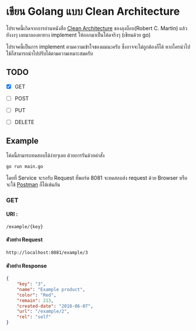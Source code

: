# เขียน Golang แบบ Clean Architecture
โปรเจคนี้เกิดจากการอ่านหนังสือ [Clean Architecture](https://www.amazon.com/Clean-Architecture-Craftsmans-Software-Structure/dp/0134494164) ของลุงบ็อบ(Robert C. Martin) แล้วยังงงๆ เลยมาลองหาทาง implement ให้ออกมาเป็นโค้ดจริงๆ (เขียนด้วย go)

โปรเจคนี้เป็นการ implement ตามความเข้าใจของผมนะครับ ซึ่งอาจจะไม่ถูกต้องก็ได้ หากใครนำไปใช้ก็สามารถนำไปปรับได้ตามความเหมาะสมครับ

## TODO
- [x] GET
- [ ] POST
- [ ] PUT
- [ ] DELETE


## Example
โค้ดนี้สามารถทดสอบได้ง่ายๆเลย ด้วยการรันด้วยคำสั่ง 
```bash
go run main.go
```
โดยที่ Service จะรอรับ Request ที่พอร์ต 8081
จะทดสอบส่ง request ด้วย Browser หรือจะใช้ [Postman](https://www.getpostman.com) ก็ได้เช่นกัน


### GET
#### URI : 
```
/example/{key}
```
#### ตัวอย่าง Request
```
http://localhost:8081/example/3
```

#### ตัวอย่าง Response
```json
{
    "key": "3",
    "name": "Example product",
    "color": "Red",
    "remain": 213,
    "created-date": "2018-06-07",
    "url": "/example/2",
    "rel": "self"
}
```
